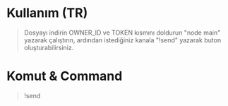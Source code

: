 # Kullanım (TR)
> Dosyayı indirin OWNER_ID ve TOKEN kısmını doldurun "node main" yazarak çalıştırın, ardından istediğiniz kanala "!send" yazarak buton oluşturabilirsiniz.

# Komut & Command
> !send
